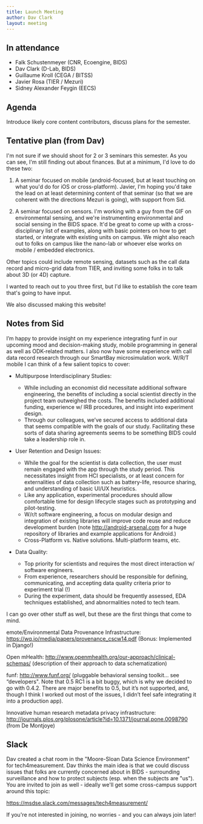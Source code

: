 ```yaml
---
title: Launch Meeting
author: Dav Clark
layout: meeting
---
```

## In attendance

 - Falk Schustenmeyer (CNR, Ecoengine, BIDS)
 - Dav Clark (D-Lab, BIDS)
 - Guillaume Kroll (CEGA / BITSS)
 - Javier Rosa (TIER / Mezuri)
 - Sidney Alexander Feygin (EECS)

## Agenda

Introduce likely core content contributors, discuss plans for the semester.

## Tentative plan (from Dav)

I'm not sure if we should shoot for 2 or 3 seminars this semester. As you can
see, I'm still finding out about finances. But at a minimum, I'd love to do
these two:

1. A seminar focused on mobile (android-focused, but at least touching on what
   you'd do for iOS or cross-platform). Javier, I'm hoping you'd take the lead
   on at least determining content of that seminar (so that we are coherent with
   the directions Mezuri is going), with support from Sid.

2. A seminar focused on sensors. I'm working with a guy from the GIF on
   environmental sensing, and we're instrumenting environmental and social
   sensing in the BIDS space. It'd be great to come up with a cross-disciplinary
   list of examples, along with basic pointers on how to get started, or
   integrate with existing units on campus. We might also reach out to folks on
   campus like the nano-lab or whoever else works on mobile / embedded
   electronics.

Other topics could include remote sensing, datasets such as the call data record
and micro-grid data from TIER, and inviting some folks in to talk about 3D (or
4D) capture.

I wanted to reach out to you three first, but I'd like to establish the core
team that's going to have input.

We also discussed making this website!

## Notes from Sid

I’m happy to provide insight on my experience integrating funf in our upcoming
mood and decision-making study, mobile programming in general as well as
ODK-related matters. I also now have some experience with call data record
research through our SmartBay microsimulation work. W/R/T mobile I can think of
a few salient topics to cover:

+  Multipurpose Interdisciplinary Studies:
    - While including an economist did necessitate additional software
      engineering, the benefits of including a social scientist directly in the
      project team outweighed the costs. The benefits included additional
      funding, experience w/ IRB procedures, and insight into experiment design. 
    - Through our colleagues, we’ve secured access to additional data that
        seems compatible with the goals of our study. Facilitating these sorts
        of data sharing agreements seems to be something BIDS could take a
        leadership role in.

+ User Retention and Design Issues:
    - While the goal for the scientist is data collection, the user must remain
      engaged with the app through the study period. This necessitates insight
      from HCI specialists, or at least concern for externalities of data
      collection such as battery-life, resource sharing, and understanding of
      basic UI/UX heuristics.
    - Like any application, experimental procedures should allow comfortable
      time for design lifecycle stages such as prototyping and pilot-testing.
    - W/r/t software engineering, a focus on modular design and integration of
      existing libraries will improve code reuse and reduce development burden
      (note <http://android-arsenal.com> for a huge repository of libraries and
      example applications for Android.)
    - Cross-Platform vs. Native solutions. Multi-platform teams, etc.

+ Data Quality:
    - Top priority for scientists and requires the most direct interaction w/
      software engineers.
    - From experience, researchers should be responsible for defining,
      communicating, and accepting data quality criteria prior to experiment
      trial (!)
    - During the experiment, data should be frequently assessed, EDA techniques
      established, and abnormalities noted to tech team.

I can go over other stuff as well, but these are the first things that come to
mind.

emote/Environmental Data Provenance Infrastructure:
<https://wq.io/media/papers/provenance_cscw14.pdf> (Bonus: Implemented in Django!)

Open mHealth: <http://www.openmhealth.org/our-approach/clinical-schemas/>
(description of their approach to data schematization)

funf: <http://www.funf.org/> (pluggable behavioral sensing toolkit… see
“developers". Note that 0.5 RC1 is a bit buggy, which is why we decided to go
with 0.4.2. There are major benefits to 0.5, but it’s not supported, and, though
I think I worked out most of the issues, I didn’t feel safe integrating it into
a production app).

Innovative human research metadata privacy infrastructure:
<http://journals.plos.org/plosone/article?id=10.1371/journal.pone.0098790> (from
De Montjoye)

## Slack

Dav created a chat room in the "Moore-Sloan Data Science Environment" for
tech4measurement. Dav thinks the main idea is that we could discuss issues that
folks are currently concerned about in BIDS - surrounding surveillance and how
to protect subjects (esp. when the subjects are "us"). You are invited to join
as well - ideally we'll get some cross-campus support around this topic:

<https://msdse.slack.com/messages/tech4measurement/>

If you're not interested in joining, no worries - and you can always join later!
